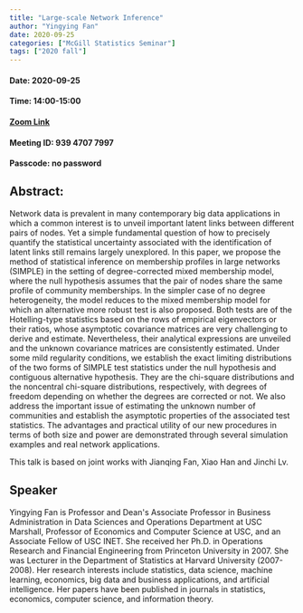 ```yaml
---
title: "Large-scale Network Inference"
author: "Yingying Fan"
date: 2020-09-25
categories: ["McGill Statistics Seminar"]
tags: ["2020 fall"]
---
```


#### Date: 2020-09-25
#### Time: 14:00-15:00

#### [Zoom Link](https://mcgill.zoom.us/j/93947077997)
#### Meeting ID: 939 4707 7997
#### Passcode: no password


## Abstract:

Network data is prevalent in many contemporary big data applications in which a common interest is to unveil important latent links between different pairs of nodes. Yet a simple fundamental question of how to precisely quantify the statistical uncertainty associated with the identification of latent links still remains largely unexplored. In this paper, we propose the method of statistical inference on membership profiles in large networks (SIMPLE) in the setting of degree-corrected mixed membership model, where the null hypothesis assumes that the pair of nodes share the same profile of community memberships. In the simpler case of no degree heterogeneity, the model reduces to the mixed membership model for which an alternative more robust test is also proposed. Both tests are of the Hotelling-type statistics based on the rows of empirical eigenvectors or their ratios, whose asymptotic covariance matrices are very challenging to derive and estimate. Nevertheless, their analytical expressions are unveiled and the unknown covariance matrices are consistently estimated. Under some mild regularity conditions, we establish the exact limiting distributions of the two forms of SIMPLE test statistics under the null hypothesis and contiguous alternative hypothesis. They are the chi-square distributions and the noncentral chi-square distributions, respectively, with degrees of freedom depending on whether the degrees are corrected or not. We also address the important issue of estimating the unknown number of communities and establish the asymptotic properties of the associated test statistics. The advantages and practical utility of our new procedures in terms of both size and power are demonstrated through several simulation examples and real network applications.

This talk is based on joint works with Jianqing Fan, Xiao Han and Jinchi Lv.




## Speaker

Yingying Fan is Professor and Dean's Associate Professor in Business Administration in Data Sciences and Operations Department at USC Marshall, Professor of Economics and Computer Science at USC, and an Associate Fellow of USC INET. She received her Ph.D. in Operations Research and Financial Engineering from Princeton University in 2007. She was Lecturer in the Department of Statistics at Harvard University (2007-2008). Her research interests include statistics, data science, machine learning, economics, big data and business applications, and artificial intelligence. Her papers have been published in journals in statistics, economics, computer science, and information theory.

